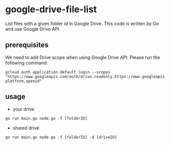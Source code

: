 # google-drive-file-list
List files with a given folder id in Google Drive. This code is written by Go and use Google Drive API.

## prerequisites

We need to add Drive scope when using Google Drive API. Please run the following command:

```
gcloud auth application-default login --scopes "https://www.googleapis.com/auth/drive.readonly,https://www.googleapis.com/auth/userinfo.email,https://www.googleapis.com/auth/cloud-platform,openid"
```

## usage
- your drive

```
go run main.go node.go -f [folderID]
```

- shared drive

```
go run main.go node.go -f [folderID] -d [driveID]
```
